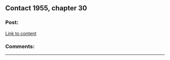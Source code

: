 ## Contact 1955, chapter 30

### Post:

[Link to content](https://forums.spacebattles.com/posts/21811251/)

### Comments:

---

